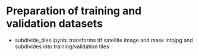 # Preparation of training and validation datasets


- subdivide_tiles.ipynb: transforms tif satellite image and mask intojpg and subdivides into training/validation tiles

